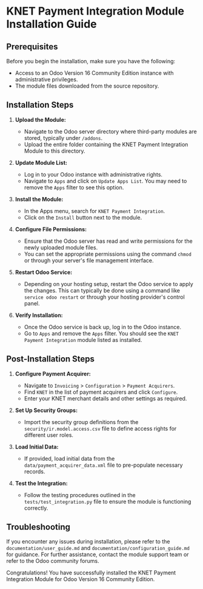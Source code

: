 # KNET Payment Integration Module Installation Guide

## Prerequisites
Before you begin the installation, make sure you have the following:
- Access to an Odoo Version 16 Community Edition instance with administrative privileges.
- The module files downloaded from the source repository.

## Installation Steps

1. **Upload the Module:**
   - Navigate to the Odoo server directory where third-party modules are stored, typically under `/addons`.
   - Upload the entire folder containing the KNET Payment Integration Module to this directory.

2. **Update Module List:**
   - Log in to your Odoo instance with administrative rights.
   - Navigate to `Apps` and click on `Update Apps List`. You may need to remove the `Apps` filter to see this option.

3. **Install the Module:**
   - In the Apps menu, search for `KNET Payment Integration`.
   - Click on the `Install` button next to the module.

4. **Configure File Permissions:**
   - Ensure that the Odoo server has read and write permissions for the newly uploaded module files.
   - You can set the appropriate permissions using the command `chmod` or through your server's file management interface.

5. **Restart Odoo Service:**
   - Depending on your hosting setup, restart the Odoo service to apply the changes. This can typically be done using a command like `service odoo restart` or through your hosting provider's control panel.

6. **Verify Installation:**
   - Once the Odoo service is back up, log in to the Odoo instance.
   - Go to `Apps` and remove the `Apps` filter. You should see the `KNET Payment Integration` module listed as installed.

## Post-Installation Steps

1. **Configure Payment Acquirer:**
   - Navigate to `Invoicing` > `Configuration` > `Payment Acquirers`.
   - Find `KNET` in the list of payment acquirers and click `Configure`.
   - Enter your KNET merchant details and other settings as required.

2. **Set Up Security Groups:**
   - Import the security group definitions from the `security/ir.model.access.csv` file to define access rights for different user roles.

3. **Load Initial Data:**
   - If provided, load initial data from the `data/payment_acquirer_data.xml` file to pre-populate necessary records.

4. **Test the Integration:**
   - Follow the testing procedures outlined in the `tests/test_integration.py` file to ensure the module is functioning correctly.

## Troubleshooting

If you encounter any issues during installation, please refer to the `documentation/user_guide.md` and `documentation/configuration_guide.md` for guidance. For further assistance, contact the module support team or refer to the Odoo community forums.

Congratulations! You have successfully installed the KNET Payment Integration Module for Odoo Version 16 Community Edition.
